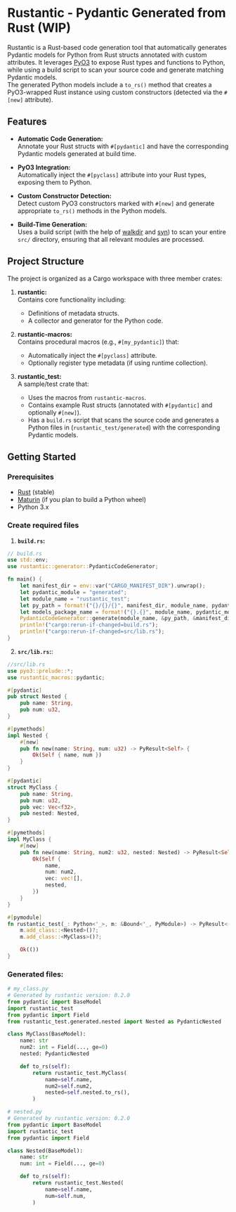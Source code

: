 # Rustantic - Pydantic Generated from Rust (WIP)
Rustantic is a Rust-based code generation tool that automatically generates Pydantic models for Python from Rust structs annotated with custom attributes. 
It leverages [PyO3](https://pyo3.rs/) to expose Rust types and functions to Python, while using a build script to scan your source code and generate matching Pydantic models.  
The generated Python models include a `to_rs()` method that creates a PyO3-wrapped Rust instance using custom constructors (detected via the `#[new]` attribute).

## Features

- **Automatic Code Generation:**  
  Annotate your Rust structs with `#[pydantic]` and have the corresponding Pydantic models generated at build time.

- **PyO3 Integration:**  
  Automatically inject the `#[pyclass]` attribute into your Rust types, exposing them to Python.

- **Custom Constructor Detection:**  
  Detect custom PyO3 constructors marked with `#[new]` and generate appropriate `to_rs()` methods in the Python models.

- **Build-Time Generation:**  
  Uses a build script (with the help of [walkdir](https://crates.io/crates/walkdir) and [syn](https://docs.rs/syn/)) to scan your entire `src/` directory, ensuring that all relevant modules are processed.

## Project Structure

The project is organized as a Cargo workspace with three member crates:

1. **rustantic:**  
   Contains core functionality including:
   - Definitions of metadata structs.
   - A collector and generator for the Python code.

2. **rustantic-macros:**  
   Contains procedural macros (e.g., `#[my_pydantic]`) that:
   - Automatically inject the `#[pyclass]` attribute.
   - Optionally register type metadata (if using runtime collection).

3. **rustantic_test:**  
   A sample/test crate that:
   - Uses the macros from `rustantic-macros`.
   - Contains example Rust structs (annotated with `#[pydantic]` and optionally `#[new]`).
   - Has a `build.rs` script that scans the source code and generates a Python files in (`rustantic_test/generated`) with the corresponding Pydantic models.

## Getting Started

### Prerequisites

- [Rust](https://www.rust-lang.org/tools/install) (stable)
- [Maturin](https://maturin.rs/) (if you plan to build a Python wheel)
- Python 3.x

### Create required files
1. **```build.rs```:**  
```rust
// build.rs
use std::env;
use rustantic::generator::PydanticCodeGenerator;

fn main() {
    let manifest_dir = env::var("CARGO_MANIFEST_DIR").unwrap();
    let pydantic_module = "generated";
    let module_name = "rustantic_test";
    let py_path = format!("{}/{}/{}", manifest_dir, module_name, pydantic_module);
    let models_package_name = format!("{}.{}", module_name, pydantic_module);
    PydanticCodeGenerator::generate(module_name, &py_path, &manifest_dir, &models_package_name);
    println!("cargo:rerun-if-changed=build.rs");
    println!("cargo:rerun-if-changed=src/lib.rs");
}
```
2. **```src/lib.rs```:**:
```rs
//src/lib.rs
use pyo3::prelude::*;
use rustantic_macros::pydantic;

#[pydantic]
pub struct Nested {
    pub name: String,
    pub num: u32,
}

#[pymethods]
impl Nested {
    #[new]
    pub fn new(name: String, num: u32) -> PyResult<Self> {
        Ok(Self { name, num })
    }
}

#[pydantic]
struct MyClass {
    pub name: String,
    pub num: u32,
    pub vec: Vec<f32>,
    pub nested: Nested,
}

#[pymethods]
impl MyClass {
    #[new]
    pub fn new(name: String, num2: u32, nested: Nested) -> PyResult<Self> {
        Ok(Self {
            name,
            num: num2,
            vec: vec![],
            nested,
        })
    }
}

#[pymodule]
fn rustantic_test(_: Python<'_>, m: &Bound<'_, PyModule>) -> PyResult<()> {
    m.add_class::<Nested>()?;
    m.add_class::<MyClass>()?;

    Ok(())
}
```
### Generated files:
```python
# my_class.py
# Generated by rustantic version: 0.2.0
from pydantic import BaseModel
import rustantic_test
from pydantic import Field
from rustantic_test.generated.nested import Nested as PydanticNested

class MyClass(BaseModel):
    name: str
    num2: int = Field(..., ge=0)
    nested: PydanticNested

    def to_rs(self):
        return rustantic_test.MyClass(
            name=self.name,
            num2=self.num2,
            nested=self.nested.to_rs(),
        )

# nested.py
# Generated by rustantic version: 0.2.0
from pydantic import BaseModel
import rustantic_test
from pydantic import Field

class Nested(BaseModel):
    name: str
    num: int = Field(..., ge=0)

    def to_rs(self):
        return rustantic_test.Nested(
            name=self.name,
            num=self.num,
        )
```
